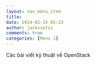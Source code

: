 ```yaml
---
layout: nav_menu_item
title: 
date: 2014-02-15 05:23
author: jackvietsi
comments: true
categories: [Menu 1]
---
```

Các bài viết kỹ thuật về OpenStack
